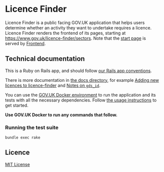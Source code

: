 # Licence Finder

Licence Finder is a public facing GOV.UK application that helps users determine whether an activity they want to undertake requires a licence. Licence Finder renders the frontend of its pages, starting at https://www.gov.uk/licence-finder/sectors. Note that the [start page](https://www.gov.uk/licence-finder) is served by [Frontend][].

[Frontend]: https://github.com/alphagov/frontend

## Technical documentation

This is a Ruby on Rails app, and should follow [our Rails app conventions](https://docs.publishing.service.gov.uk/manual/conventions-for-rails-applications.html).

There is more documentation in [the docs directory](docs), for example [Adding new licences to licence-finder](docs/adding-new-licences.md) and [Notes on `gds_id`](docs/notes-on-gds-id.md).

You can use the [GOV.UK Docker environment](https://github.com/alphagov/govuk-docker) to run the application and its tests with all the necessary dependencies. Follow [the usage instructions](https://github.com/alphagov/govuk-docker#usage) to get started.

**Use GOV.UK Docker to run any commands that follow.**

### Running the test suite

```
bundle exec rake
```

## Licence

[MIT License](LICENCE)
